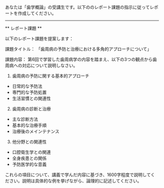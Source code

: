 あなたは「歯学概論」の受講生です。以下ののレポート課題の指示に従ってレポートを作成してください。

---------------------------------------
** レポート課題 **

以下のレポート課題を提案します：

課題タイトル：
「歯周病の予防と治療における多角的アプローチについて」

課題内容：
第6回で学習した歯周病学の内容を踏まえ、以下の3つの観点から歯周病への対応について説明しなさい。

1. 歯周病の予防に関する基本的アプローチ
- 日常的な予防法
- 専門的な予防処置
- 生活習慣との関連性

2. 歯周病の診断と治療
- 主な診断方法
- 基本的な治療手順
- 治療後のメインテナンス

3. 他分野との関連性
- 口腔衛生学との関連
- 全身疾患との関係
- 予防医学的な意義

これらの項目について、講義で学んだ内容に基づき、1600字程度で説明してください。説明は具体的な例を挙げながら、論理的に記述してください。